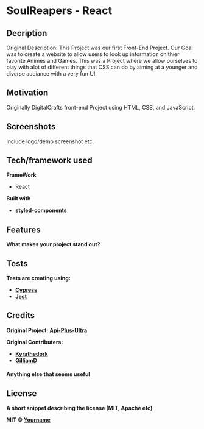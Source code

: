 # SoulReapers - React

## Decription
Original Description: This Project was our first Front-End Project. Our Goal was to create a website to allow users to look up information on thier favorite Animes and Games. This was a Project where we allow ourselves to play with alot of different things that CSS can do by aiming at a younger and diverse audiance with a very fun UI.

## Motivation
Originally DigitalCrafts front-end Project using HTML, CSS, and JavaScript.
 
## Screenshots
Include logo/demo screenshot etc.

## Tech/framework used
<b>FrameWork</b>
- React

<b>Built with</bOriginal>
- styled-components

## Features
What makes your project stand out?

## Tests

Tests are creating using:

- [Cypress](https://www.cypress.io/)
- [Jest](https://jestjs.io)

## Credits
Original Project: [Api-Plus-Ultra](https://github.com/Da-Colon/API-Plus-Ultra)

<b>Original Contributers:</b>
- [Kyrathedork](github.com/Kyrathedork)
- [GilliamD](github.com/GilliamD)

#### Anything else that seems useful

## License
A short snippet describing the license (MIT, Apache etc)

MIT © [Yourname]()